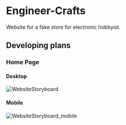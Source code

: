 # Engineer-Crafts
Website for a fake store for electronic hobbyist. 
## Developing plans
### Home Page
#### Desktop
![WebsiteStoryboard](https://user-images.githubusercontent.com/63836340/236599362-65332827-6cb3-4e10-a838-2a49ecb500b4.png)
#### Mobile
![WebsiteStoryboard_mobile](https://user-images.githubusercontent.com/63836340/236599383-d3caa639-60a2-4b83-a50e-6d9093fa5006.png)
